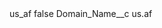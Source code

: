 <?xml version="1.0" encoding="UTF-8"?>
<CustomMetadata xmlns="http://soap.sforce.com/2006/04/metadata" xmlns:xsi="http://www.w3.org/2001/XMLSchema-instance" xmlns:xsd="http://www.w3.org/2001/XMLSchema">
    <label>us_af</label>
    <protected>false</protected>
    <values>
        <field>Domain_Name__c</field>
        <value xsi:type="xsd:string">us.af</value>
    </values>
</CustomMetadata>
